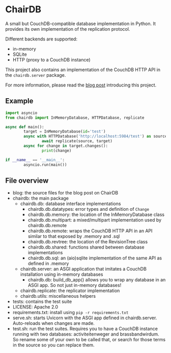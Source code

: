 # ChairDB

A small but CouchDB-compatible database implementation in Python. It provides its own implementation of the replication protocol.

Different backends are supported:

- in-memory
- SQLite
- HTTP (proxy to a CouchDB instance)

This project also contains an implementation of the CouchDB HTTP API in the ``chairdb.server`` package.

For more information, please read the [blog post](https://ma.rtendevri.es/chairdb/) introducing this project.

## Example

```python
import asyncio
from chairdb import InMemoryDatabase, HTTPDatabase, replicate

async def main():
		target = InMemoryDatabase(id='test')
		async with HTTPDatabase('http://localhost:5984/test') as source:
				await replicate(source, target)
		async for change in target.changes():
				print(change)

if __name__ == '__main__':
		asyncio.run(main())
```

## File overview

- blog: the source files for the blog post on ChairDB
- chairdb: the main package
	- chairdb.db: database interface implementations
		- chairdb.db.datatypes: error types and definition of ``Change``
		- chairdb.db.memory: the location of the InMemoryDatabase class
		- chairdb.db.multipart: a mixed/multipart implementation used by chairdb.db.remote
		- chairdb.db.remote: wraps the CouchDB HTTP API in an API similar to that exposed by .memory and .sql
		- chairdb.db.revtree: the location of the RevisionTree class
		- chairdb.db.shared: functions shared between database implementations
		- chairdb.db.sql: an (aio)sqlite implementation of the same API as defined in .memory
	- chairdb.server: an ASGI application that imitates a CouchDB installation using in-memory databases
		- chairdb.db: build_db_app() allows you to wrap any database in an ASGI app. So not just in-memory databases!
	- chairdb.replicate: the replicator implementation
	- chairdb.utils: miscellaneous helpers
- tests: contains the test suite
- LICENSE: Apache 2.0
- requirements.txt: install using ``pip -r requirements.txt``
- serve.sh: starts Uvicorn with the ASGI app defined in chairdb.server. Auto-reloads when changes are made.
- test.sh: run the test suites. Requires you to have a CouchDB instance running with two databases: activiteitenweger and brassbandwirdum. So rename some of your own to be called that, or search for those terms in the source so you can replace them.
